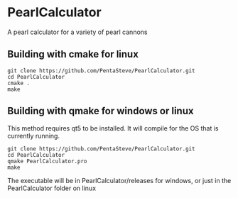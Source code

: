 # PearlCalculator
A pearl calculator for a variety of pearl cannons

## Building with cmake for linux
```
git clone https://github.com/PentaSteve/PearlCalculator.git
cd PearlCalculator
cmake .
make
```

## Building with qmake for windows or linux
This method requires qt5 to be installed.
It will compile for the OS that is currently running.

```
git clone https://github.com/PentaSteve/PearlCalculator.git
cd PearlCalculator
qmake PearlCalculator.pro
make
```

The executable will be in PearlCalculator/releases for windows, or just in the PearlCalculator folder on linux
